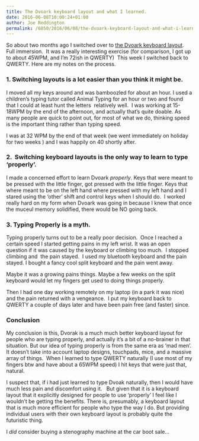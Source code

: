 ```yaml
---
title: The Dvoark keyboard layout and what I learned.
date: 2016-06-08T10:00:24+01:00
author: Joe Reddington
permalink: /6050/2016/06/08/the-dvoark-keyboard-layout-and-what-i-learned./
---
```

  So about two months ago I switched over to <a href="https://en.wikipedia.org/wiki/Dvorak_Simplified_Keyboard">the Dvoark keyboard layout</a>. Full immersion.  It was a really interesting exercise (for comparison, I got up to about 45WPM, and I&#8217;m 72ish in QWERTY)  This week I switched back to QWERTY. Here are my notes on the process. 

### 1. Switching layouts is a lot easier than you think it might be.

  I moved all my keys around and was bamboozled for about an hour. I used a children’s typing tutor called Animal Typing for an hour or two and found that I could at least hunt the letters  relatively well.  I was working at 15-18WPM by the end of the afternoon, and actually that’s quite doable. As many people are quick to point out, for most of what we do, thinking speed is the important thing rather than typing speed.

  I was at 32 WPM by the end of that week (we went immediately on holiday for two weeks ) and I was happily on 40 shortly after.

### 2.  Switching keyboard layouts is the only way to learn to type ‘properly’.

  I made a concerned effort to learn Dvoark <i>properly</i>. Keys that were meant to be pressed with the little finger, got pressed with the little finger. Keys that where meant to be on the left hand where pressed with my left hand and I stared using the ‘other’ shift and control keys when I should do.  I worked really hard on my form when Dvoark was going in because I knew that once the muceul memory solidified, there would be NO going back.

### 3. Typing Properly is a myth.

  Typing properly turns out to be a really poor decision.  Once I reached a certain speed I started getting pains in my left wrist. It was an open question if it was caused by the keyboard or climbing too much.  I stopped climbing and  the pain stayed.  I used my bluetooth keyboard and the pain stayed. I bought a fancy cool split keyboard and the pain went away.

  Maybe it was a growing pains things. Maybe a few weeks on the split keyboard would let my fingers get used to doing things properly.


  Then I had one day working remotely on my laptop (in a park it was nice) and the pain returned with a vengeance.  I put my keyboard back to QWERTY a couple of days later and have been pain free (and faster) since.


### Conclusion

My conclusion is this, Dvorak is a much much better keyboard layout for people who are typing properly, and actually it’s a bit of a no-brainer in that situation. But our idea of typing properly is from the same era as ‘mad men’. It doesn’t take into account laptop designs, touchpads, mice, and a massive array of things.  When I learned to type QWERTY naturally (I use most of my fingers btw and have about a 65WPM speed) I hit keys that were just that, natural.

I suspect that, if i had just learned to type Dvoak naturally, then I would have much less pain and discomfort using it.   But given that it is a keyboard layout that it explicitly designed for people to use ‘properly’ I feel like I wouldn’t be getting the benefits. There is, presumably, a keyboard layout that is much more efficient for people who type the way I do. But providing individual users with their own keyboard layout is probably quite the futuristic thing.


I _did_ consider buying a stenography machine at the car boot sale...






